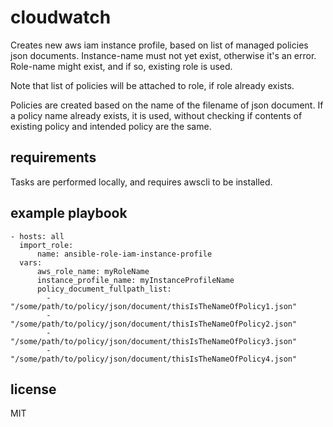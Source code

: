 cloudwatch
=========
Creates new aws iam instance profile, based on list of managed policies json
documents. Instance-name must not yet exist, otherwise it's an error. Role-name
might exist, and if so, existing role is used.

Note that list of policies will be attached to role, if role already exists.

Policies are created based on the name of the filename of json document. If a
policy name already exists, it is used, without checking if contents of
existing policy and intended policy are the same.


requirements
------------

Tasks are performed locally, and requires awscli to be installed.


example playbook
----------------

    - hosts: all
      import_role:
          name: ansible-role-iam-instance-profile
      vars:
          aws_role_name: myRoleName
          instance_profile_name: myInstanceProfileName
          policy_document_fullpath_list:
            - "/some/path/to/policy/json/document/thisIsTheNameOfPolicy1.json"
            - "/some/path/to/policy/json/document/thisIsTheNameOfPolicy2.json"
            - "/some/path/to/policy/json/document/thisIsTheNameOfPolicy3.json"
            - "/some/path/to/policy/json/document/thisIsTheNameOfPolicy4.json"


license
-------

MIT


